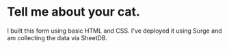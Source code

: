 # Tell me about your cat.

I built this form using basic HTML and CSS. I've deployed it using Surge and am collecting the data via SheetDB.

